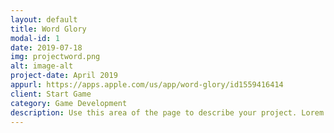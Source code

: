 ```yaml
---
layout: default
title: Word Glory
modal-id: 1
date: 2019-07-18
img: projectword.png
alt: image-alt
project-date: April 2019
appurl: https://apps.apple.com/us/app/word-glory/id1559416414
client: Start Game
category: Game Development
description: Use this area of the page to describe your project. Lorem ipsum dolor sit amet, consectetur adipisicing elit. Mollitia neque assumenda ipsam nihil, molestias magnam, recusandae quos quis inventore quisquam velit asperiores, vitae? Reprehenderit soluta, eos quod consequuntur itaque. Nam.
---
```

